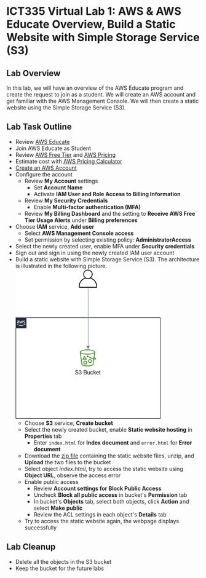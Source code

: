 # ICT335 Virtual Lab 1: AWS & AWS Educate Overview, Build a Static Website with Simple Storage Service (S3)

## Lab Overview
In this lab, we will have an overview of the AWS Educate program and create the request to join as a student. We will create an AWS account and get familiar with the AWS Management Console. We will then create a static website using the Simple Storage Service (S3).

## Lab Task Outline
- Review [AWS Educate](https://aws.amazon.com/education/awseducate/)
- Join AWS Educate as Student
- Review [AWS Free Tier](https://aws.amazon.com/free/?all-free-tier.sort-by=item.additionalFields.SortRank&all-free-tier.sort-order=asc&awsf.Free%20Tier%20Types=*all) and [AWS Pricing](https://aws.amazon.com/pricing/?nc2=h_ql_pr_ln)
- Estimate cost with [AWS Pricing Calculator](https://calculator.aws/#/?nc2=h_ql_pr_calc_smc)
- [Create an AWS Account](https://portal.aws.amazon.com/gp/aws/developer/registration/index.html?nc2=h_ct&src=header_signup)
- Configure the account
  - Review __My Account__ settings
    - Set __Account Name__
    - Activate __IAM User and Role Access to Billing Information__
  - Review __My Security Credentials__
    - Enable __Multi-factor authentication (MFA)__
  - Review __My Billing Dashboard__ and the setting to __Receive AWS Free Tier Usage Alerts__ under __Billing preferences__
- Choose __IAM__ service, __Add user__
  - Select __AWS Management Console access__
  - Set permission by selecting existing policy: __AdministratorAccess__ 
- Select the newly created user, enable MFA under __Security credentials__
- Sign out and sign in using the newly created IAM user account
- Build a static website with Simple Storage Service (S3). The architecture is illustrated in the following picture.
![](images/Lab1-Arch.png)
  - Choose __S3__ service, __Create bucket__
  - Select the newly created bucket, enable __Static website hosting__ in __Properties__ tab
    - Enter `index.html` for __Index document__ and `error.html` for __Error document__
  - Download the [zip file](http://tinyurl.com/s3static) containing the static website files, unzip, and __Upload__ the two files to the bucket
  - Select object *index.html*, try to access the static website using __Object URL__, observe the access error
  - Enable public access
    - Review __Account settings for Block Public Access__
    - Uncheck __Block all public access__ in bucket's __Permission__ tab
    - In bucket's __Objects__ tab, select both objects, click __Action__ and select __Make public__
    - Review the ACL settings in each object's __Details__ tab
  - Try to access the static website again, the webpage displays successfully

## Lab Cleanup
- Delete all the objects in the S3 bucket
- Keep the bucket for the future labs

